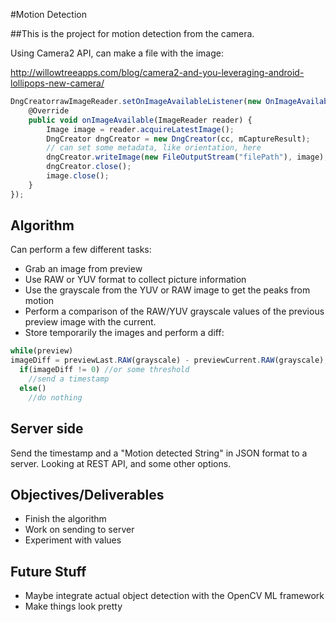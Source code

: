 #Motion Detection

##This is the project for motion detection from the camera. 

Using Camera2 API, can make a file with the image:

http://willowtreeapps.com/blog/camera2-and-you-leveraging-android-lollipops-new-camera/

```javascript
DngCreatorrawImageReader.setOnImageAvailableListener(new OnImageAvailableListener() {
    @Override
    public void onImageAvailable(ImageReader reader) {
        Image image = reader.acquireLatestImage();
        DngCreator dngCreator = new DngCreator(cc, mCaptureResult);
        // can set some metadata, like orientation, here
        dngCreator.writeImage(new FileOutputStream("filePath"), image);
        dngCreator.close();
        image.close();
    }
});
```
## Algorithm

Can perform a few different tasks:

- Grab an image from preview
- Use RAW or YUV format to collect picture information
- Use the grayscale from the YUV or RAW image to get the peaks from motion
- Perform a comparison of the RAW/YUV grayscale values of the previous preview image with the current.
- Store temporarily the images and perform a diff:

```javascript
while(preview)
imageDiff = previewLast.RAW(grayscale) - previewCurrent.RAW(grayscale);
  if(imageDiff != 0) //or some threshold
    //send a timestamp
  else()
    //do nothing
```  
  
## Server side

Send the timestamp and a "Motion detected String" in JSON format to a server.
Looking at REST API, and some other options.

## Objectives/Deliverables

* Finish the algorithm
* Work on sending to server
* Experiment with values

## Future Stuff

* Maybe integrate actual object detection with the OpenCV ML framework
* Make things look pretty


  
